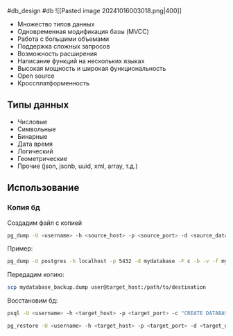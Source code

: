 #db_design #db 
![[Pasted image 20241016003018.png|400]]
- Множество типов данных
- Одновременная модификация базы (MVCC)
- Работа с большими объемами
- Поддержка сложных запросов
- Возможность расширения
- Написание функций на нескольких языках
- Высокая мощность и широкая функциональность
- Open source
- Кроссплатформенность

## Типы данных
- Числовые
- Символьные
- Бинарные
- Дата время
- Логический
- Геометрические
- Прочие (json, jsonb, uuid, xml, array, т.д.)

## Использование
### Копия бд
Создадим файл с копией
```bash
pg_dump -U <username> -h <source_host> -p <source_port> -d <source_database> -F c -b -v -f <backup_file>.dump
```
Пример:
```bash
pg_dump -U postgres -h localhost -p 5432 -d mydatabase -F c -b -v -f mydatabase_backup.dump
```
Передадим копию:
```bash
scp mydatabase_backup.dump user@target_host:/path/to/destination
```
Восстановим бд:
```bash
psql -U <username> -h <target_host> -p <target_port> -c "CREATE DATABASE <target_database>;"
```
```bash
pg_restore -U <username> -h <target_host> -p <target_port> -d <target_database> -v <backup_file>.dump
```

